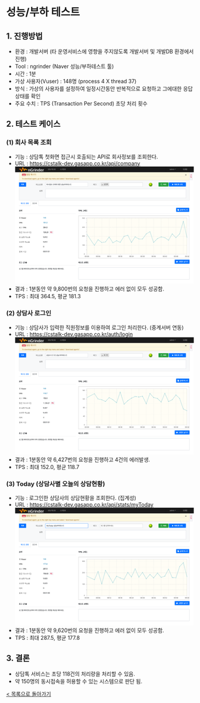 # 성능/부하 테스트
## 1. 진행방법
- 환경 : 개발서버 (타 운영서비스에 영향을 주지않도록 개발서버 및 개발DB 환경에서 진행)
- Tool : ngrinder (Naver 성능/부하테스트 툴)
- 시간 : 1분
- 가상 사용자(Vuser) : 148명 (process 4 X thread 37)
- 방식 : 가상의 사용자를 설정하여 일정시간동안 반복적으로 요청하고 그에대한 응답 상태를 확인
- 주요 수치 : TPS (Transaction Per Second) 초당 처리 횟수

## 2. 테스트 케이스
### (1) 회사 목록 조회
- 기능 : 상담톡 첫화면 접근시 호출되는 API로 회사정보를 조회한다.
- URL : https://cstalk-dev.gasapp.co.kr/api/company
![result](./images/cstalk_performance1.png)
- 결과 : 1분동안 약 9,800번의 요청을 진행하고 에러 없이 모두 성공함.
- TPS : 최대 364.5, 평균 181.3

### (2) 상담사 로그인
- 기능 : 상담사가 입력한 직원정보를 이용하여 로그인 처리한다. (중계서버 연동)
- URL : https://cstalk-dev.gasapp.co.kr/auth/login
![result](./images/cstalk_performance2.png)
- 결과 : 1분동안 약 6,427번의 요청을 진행하고 4건의 에러발생.
- TPS : 최대 152.0, 평균 118.7

### (3) Today (상담사별 오늘의 상담현황)
- 기능 : 로그인한 상담사의 상담현황을 조회한다. (집계성)
- URL : https://cstalk-dev.gasapp.co.kr/api/stats/myToday
![result](./images/cstalk_performance3.png)
- 결과 : 1분동안 약 9,620번의 요청을 진행하고 에러 없이 모두 성공함.
- TPS : 최대 287.5, 평균 177.8

## 3. 결론
- 상담톡 서비스는 초당 118건의 처리량을 처리할 수 있음.
- 약 150명의 동시접속을 허용할 수 있는 시스템으로 판단 됨.

[< 목록으로 돌아가기](manual.md)